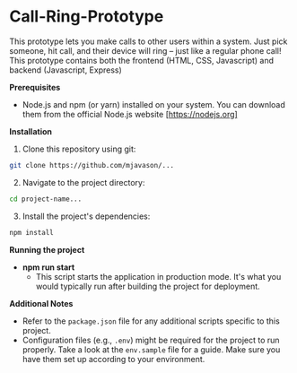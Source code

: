 # Call-Ring-Prototype
This prototype lets you make calls to other users within a system. Just pick someone, hit call, and their device will ring – just like a regular phone call! This prototype contains both the frontend (HTML, CSS, Javascript) and backend (Javascript, Express)

**Prerequisites**

* Node.js and npm (or yarn) installed on your system. You can download them from the official Node.js website [https://nodejs.org]

**Installation**

1. Clone this repository using git:

```bash
git clone https://github.com/mjavason/...
```

2. Navigate to the project directory:

```bash
cd project-name...
```

3. Install the project's dependencies:

```bash
npm install
```

**Running the project**

* **npm run start**
    * This script starts the application in production mode. It's what you would typically run after building the project for deployment.

**Additional Notes**

* Refer to the `package.json` file for any additional scripts specific to this project.
* Configuration files (e.g., `.env`) might be required for the project to run properly. Take a look at the `env.sample` file for a guide. Make sure you have them set up according to your environment.


